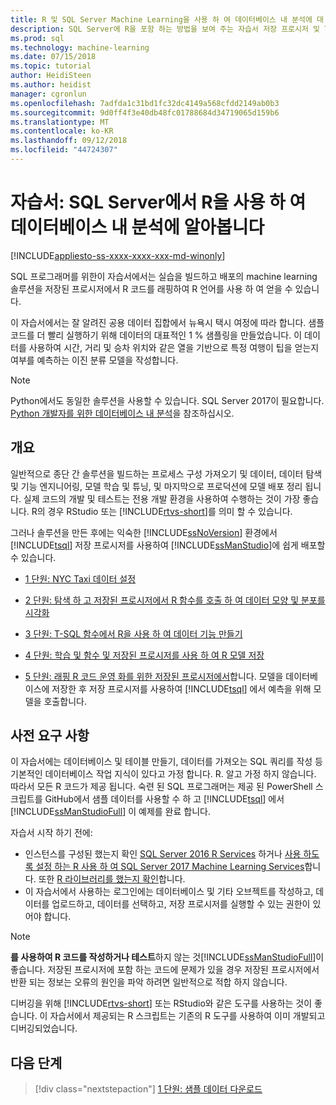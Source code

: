 ```yaml
---
title: R 및 SQL Server Machine Learning을 사용 하 여 데이터베이스 내 분석에 대 한 자습서 | Microsoft Docs
description: SQL Server에 R을 포함 하는 방법을 보여 주는 자습서 저장 프로시저 및 T-SQL 함수
ms.prod: sql
ms.technology: machine-learning
ms.date: 07/15/2018
ms.topic: tutorial
author: HeidiSteen
ms.author: heidist
manager: cgronlun
ms.openlocfilehash: 7adfda1c31bd1fc32dc4149a568cfdd2149ab0b3
ms.sourcegitcommit: 9d0ff4f3e40db48fc01788684d34719065d159b6
ms.translationtype: MT
ms.contentlocale: ko-KR
ms.lasthandoff: 09/12/2018
ms.locfileid: "44724307"
---
```

# <a name="tutorial-learn-in-database-analytics-using-r-in-sql-server"></a>자습서: SQL Server에서 R을 사용 하 여 데이터베이스 내 분석에 알아봅니다
[!INCLUDE[appliesto-ss-xxxx-xxxx-xxx-md-winonly](../../includes/appliesto-ss-xxxx-xxxx-xxx-md-winonly.md)]

SQL 프로그래머를 위한이 자습서에서는 실습을 빌드하고 배포의 machine learning 솔루션을 저장된 프로시저에서 R 코드를 래핑하여 R 언어를 사용 하 여 얻을 수 있습니다.

이 자습서에서는 잘 알려진 공용 데이터 집합에서 뉴욕시 택시 여정에 따라 합니다. 샘플 코드를 더 빨리 실행하기 위해 데이터의 대표적인 1 % 샘플링을 만들었습니다. 이 데이터를 사용하여 시간, 거리 및 승차 위치와 같은 열을 기반으로 특정 여행이 팁을 얻는지 여부를 예측하는 이진 분류 모델을 작성합니다.

> [!NOTE]
> 
> Python에서도 동일한 솔루션을 사용할 수 있습니다. SQL Server 2017이 필요합니다. [Python 개발자를 위한 데이터베이스 내 분석](../tutorials/sqldev-in-database-python-for-sql-developers.md)을 참조하십시오.

## <a name="overview"></a>개요

일반적으로 종단 간 솔루션을 빌드하는 프로세스 구성 가져오기 및 데이터, 데이터 탐색 및 기능 엔지니어링, 모델 학습 및 튜닝, 및 마지막으로 프로덕션에 모델 배포 정리 됩니다. 실제 코드의 개발 및 테스트는 전용 개발 환경을 사용하여 수행하는 것이 가장 좋습니다. R의 경우 RStudio 또는 [!INCLUDE[rtvs-short](../../includes/rtvs-short-md.md)]를 의미 할 수 있습니다.

그러나 솔루션을 만든 후에는 익숙한 [!INCLUDE[ssNoVersion](../../includes/ssnoversion-md.md)] 환경에서 [!INCLUDE[tsql](../../includes/tsql-md.md)] 저장 프로시저를 사용하여 [!INCLUDE[ssManStudio](../../includes/ssmanstudio-md.md)]에 쉽게 배포할 수 있습니다.

- [1 단원: NYC Taxi 데이터 설정](../tutorials/sqldev-download-the-sample-data.md)

- [2 단원: 탐색 하 고 저장된 프로시저에서 R 함수를 호출 하 여 데이터 모양 및 분포를 시각화](../tutorials/sqldev-explore-and-visualize-the-data.md)

- [3 단원: T-SQL 함수에서 R을 사용 하 여 데이터 기능 만들기](../tutorials/sqldev-create-data-features-using-t-sql.md)
  
- [4 단원: 학습 및 함수 및 저장된 프로시저를 사용 하 여 R 모델 저장](../r/sqldev-train-and-save-a-model-using-t-sql.md)
  
- [5 단원: 래핑 R 코드 운영 화를 위한 저장된 프로시저에서](../tutorials/sqldev-operationalize-the-model.md)합니다. 
  모델을 데이터베이스에 저장한 후 저장 프로시저를 사용하여 [!INCLUDE[tsql](../../includes/tsql-md.md)] 에서 예측을 위해 모델을 호출합니다.

## <a name="prerequisites"></a>사전 요구 사항

이 자습서에는 데이터베이스 및 테이블 만들기, 데이터를 가져오는 SQL 쿼리를 작성 등 기본적인 데이터베이스 작업 지식이 있다고 가정 합니다. R. 알고 가정 하지 않습니다. 따라서 모든 R 코드가 제공 됩니다. 숙련 된 SQL 프로그래머는 제공 된 PowerShell 스크립트를 GitHub에서 샘플 데이터를 사용할 수 하 고 [!INCLUDE[tsql](../../includes/tsql-md.md)] 에서 [!INCLUDE[ssManStudioFull](../../includes/ssmanstudiofull-md.md)] 이 예제를 완료 합니다. 

자습서 시작 하기 전에:

- 인스턴스를 구성된 했는지 확인 [SQL Server 2016 R Services](../install/sql-r-services-windows-install.md#verify-installation) 하거나 [사용 하도록 설정 하는 R 사용 하 여 SQL Server 2017 Machine Learning Services](../install/sql-machine-learning-services-windows-install.md#verify-installation)합니다. 또한 [R 라이브러리를 했는지 확인](../r/determine-which-packages-are-installed-on-sql-server.md#get-the-r-library-location)합니다.
- 이 자습서에서 사용하는 로그인에는 데이터베이스 및 기타 오브젝트를 작성하고, 데이터를 업로드하고, 데이터를 선택하고, 저장 프로시저를 실행할 수 있는 권한이 있어야 합니다.

> [!NOTE]
> **를 사용하여 R 코드를 작성하거나 테스트**하지 않는 것[!INCLUDE[ssManStudioFull](../../includes/ssmanstudiofull-md.md)]이 좋습니다. 저장된 프로시저에 포함 하는 코드에 문제가 있을 경우 저장된 프로시저에서 반환 되는 정보는 오류의 원인을 파악 하려면 일반적으로 적합 하지 않습니다.
> 
> 디버깅을 위해 [!INCLUDE[rtvs-short](../../includes/rtvs-short-md.md)] 또는 RStudio와 같은 도구를 사용하는 것이 좋습니다. 이 자습서에서 제공되는 R 스크립트는 기존의 R 도구를 사용하여 이미 개발되고 디버깅되었습니다.

## <a name="next-steps"></a>다음 단계

> [!div class="nextstepaction"]
> [1 단원: 샘플 데이터 다운로드](../tutorials/sqldev-download-the-sample-data.md)